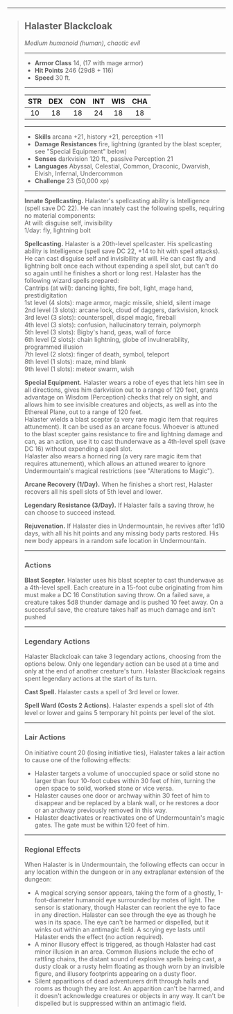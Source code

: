 ***
> ## Halaster Blackcloak
> *Medium humanoid (human), chaotic evil*
> 
> ***
> 
> - **Armor Class** 14, (17 with mage armor)
> - **Hit Points** 246 (29d8 + 116)
> - **Speed** 30 ft.
> 
> ***
> 
> |STR|DEX|CON|INT|WIS|CHA|
> |:---:|:---:|:---:|:---:|:---:|:---:|
> |10|18|18|24|18|18|
> 
> ***
> 
> - **Skills** arcana +21, history +21, perception +11
> - **Damage Resistances** fire, lightning (granted by the blast scepter, see "Special Equipment" below)
> - **Senses** darkvision 120 ft., passive Perception 21
> - **Languages** Abyssal, Celestial, Common, Draconic, Dwarvish, Elvish, Infernal, Undercommon
> - **Challenge** 23 (50,000 xp)
> 
> ***
> 
> **Innate Spellcasting.** Halaster's spellcasting ability is Intelligence (spell save DC 22). He can innately cast the following spells, requiring no material components:  
> At will: disguise self, invisibility  
> 1/day: fly, lightning bolt
> 
> **Spellcasting.** Halaster is a 20th-level spellcaster. His spellcasting ability is Intelligence (spell save DC 22, +14 to hit with spell attacks). He can cast disguise self and invisibility at will. He can cast fly and lightning bolt once each without expending a spell slot, but can't do so again until he finishes a short or long rest. Halaster has the following wizard spells prepared:  
> Cantrips (at will): dancing lights, fire bolt, light, mage hand, prestidigitation  
> 1st level (4 slots): mage armor, magic missile, shield, silent image  
> 2nd level (3 slots): arcane lock, cloud of daggers, darkvision, knock  
> 3rd level (3 slots): counterspell, dispel magic, fireball  
> 4th level (3 slots): confusion, hallucinatory terrain, polymorph  
> 5th level (3 slots): Bigby's hand, geas, wall of force  
> 6th level (2 slots): chain lightning, globe of invulnerability, programmed illusion  
> 7th level (2 slots): finger of death, symbol, teleport  
> 8th level (1 slots): maze, mind blank  
> 9th level (1 slots): meteor swarm, wish
> 
> **Special Equipment.** Halaster wears a robe of eyes that lets him see in all directions, gives him darkvision out to a range of 120 feet, grants advantage on Wisdom (Perception) checks that rely on sight, and allows him to see invisible creatures and objects, as well as into the Ethereal Plane, out to a range of 120 feet.  
> Halaster wields a blast scepter (a very rare magic item that requires attunement). It can be used as an arcane focus. Whoever is attuned to the blast scepter gains resistance to fire and lightning damage and can, as an action, use it to cast thunderwave as a 4th-level spell (save DC 16) without expending a spell slot.  
> Halaster also wears a horned ring (a very rare magic item that requires attunement), which allows an attuned wearer to ignore Undermountain's magical restrictions (see "Alterations to Magic").
> 
> **Arcane Recovery (1/Day).** When he finishes a short rest, Halaster recovers all his spell slots of 5th level and lower.
> 
> **Legendary Resistance (3/Day).** If Halaster fails a saving throw, he can choose to succeed instead.
> 
> **Rejuvenation.** If Halaster dies in Undermountain, he revives after 1d10 days, with all his hit points and any missing body parts restored. His new body appears in a random safe location in Undermountain.
> 
> ***
> 
> ### Actions
> **Blast Scepter.** Halaster uses his blast scepter to cast thunderwave as a 4th-level spell. Each creature in a 15-foot cube originating from him must make a DC 16 Constitution saving throw. On a failed save, a creature takes 5d8 thunder damage and is pushed 10 feet away. On a successful save, the creature takes half as much damage and isn't pushed
> 
> ***
> 
> ### Legendary Actions
> Halaster Blackcloak can take 3 legendary actions, choosing from the options below. Only one legendary action can be used at a time and only at the end of another creature's turn. Halaster Blackcloak regains spent legendary actions at the start of its turn.
> 
> **Cast Spell.** Halaster casts a spell of 3rd level or lower.
> 
> **Spell Ward (Costs 2 Actions).** Halaster expends a spell slot of 4th level or lower and gains 5 temporary hit points per level of the slot.
> 
> ***
> 
> ### Lair Actions
> On initiative count 20 (losing initiative ties), Halaster takes a lair action to cause one of the following effects:
> - Halaster targets a volume of unoccupied space or solid stone no larger than four 10-foot cubes within 30 feet of him, turning the open space to solid, worked stone or vice versa.  
> - Halaster causes one door or archway within 30 feet of him to disappear and be replaced by a blank wall, or he restores a door or an archway previously removed in this way.  
> - Halaster deactivates or reactivates one of Undermountain's magic gates. The gate must be within 120 feet of him.
> 
> ***
> 
> ### Regional Effects
> When Halaster is in Undermountain, the following effects can occur in any location within the dungeon or in any extraplanar extension of the dungeon:
> - A magical scrying sensor appears, taking the form of a ghostly, 1-foot-diameter humanoid eye surrounded by motes of light. The sensor is stationary, though Halaster can reorient the eye to face in any direction. Halaster can see through the eye as though he was in its space. The eye can't be harmed or dispelled, but it winks out within an antimagic field. A scrying eye lasts until Halaster ends the effect (no action required).  
> - A minor illusory effect is triggered, as though Halaster had cast minor illusion in an area. Common illusions include the echo of rattling chains, the distant sound of explosive spells being cast, a dusty cloak or a rusty helm floating as though worn by an invisible figure, and illusory footprints appearing on a dusty floor.  
> - Silent apparitions of dead adventurers drift through halls and rooms as though they are lost. An apparition can't be harmed, and it doesn't acknowledge creatures or objects in any way. It can't be dispelled but is suppressed within an antimagic field.